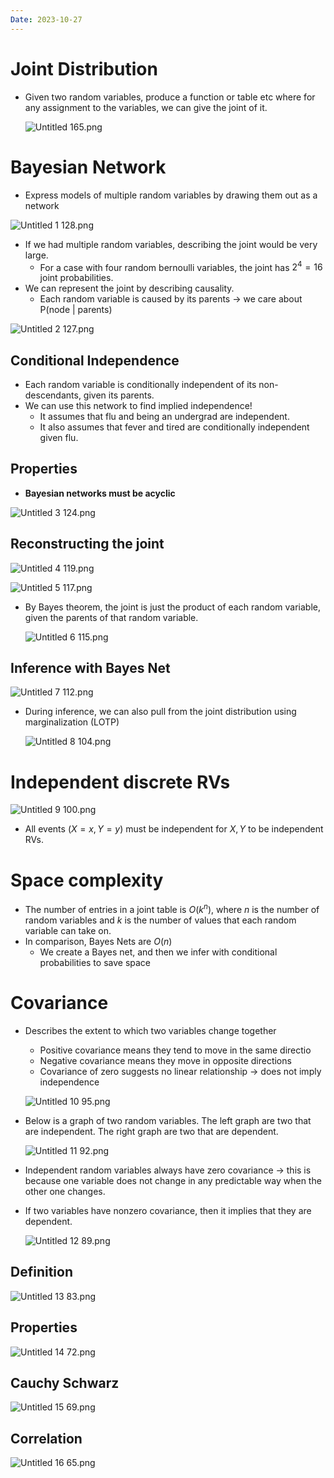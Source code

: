```yaml
---
Date: 2023-10-27
---
```

# Joint Distribution

- Given two random variables, produce a function or table etc where for any assignment to the variables, we can give the joint of it.
    
    ![Untitled 165.png](attachments/Untitled%20165.png)
    

# Bayesian Network

- Express models of multiple random variables by drawing them out as a network

![Untitled 1 128.png](attachments/Untitled%201%20128.png)

- If we had multiple random variables, describing the joint would be very large.
    - For a case with four random bernoulli variables, the joint has $2^4 = 16$﻿ joint probabilities.
- We can represent the joint by describing causality.
    - Each random variable is caused by its parents → we care about P(node | parents)

![Untitled 2 127.png](attachments/Untitled%202%20127.png)

## Conditional Independence

- Each random variable is conditionally independent of its non-descendants, given its parents.
- We can use this network to find implied independence!
    - It assumes that flu and being an undergrad are independent.
    - It also assumes that fever and tired are conditionally independent given flu.

## Properties

- **Bayesian networks must be acyclic**

![Untitled 3 124.png](attachments/Untitled%203%20124.png)

## Reconstructing the joint

![Untitled 4 119.png](attachments/Untitled%204%20119.png)

![Untitled 5 117.png](attachments/Untitled%205%20117.png)

- By Bayes theorem, the joint is just the product of each random variable, given the parents of that random variable.
    
    ![Untitled 6 115.png](attachments/Untitled%206%20115.png)
    

## Inference with Bayes Net

![Untitled 7 112.png](attachments/Untitled%207%20112.png)

- During inference, we can also pull from the joint distribution using marginalization (LOTP)
    
    ![Untitled 8 104.png](attachments/Untitled%208%20104.png)
    

# Independent discrete RVs

![Untitled 9 100.png](attachments/Untitled%209%20100.png)

- All events $(X = x, Y = y)$﻿ must be independent for $X, Y$﻿ to be independent RVs.

# Space complexity

- The number of entries in a joint table is $O(k^n)$﻿, where $n$﻿ is the number of random variables and $k$﻿ is the number of values that each random variable can take on.
- In comparison, Bayes Nets are $O(n)$﻿
    - We create a Bayes net, and then we infer with conditional probabilities to save space

# Covariance

- Describes the extent to which two variables change together
    
    - Positive covariance means they tend to move in the same directio
    - Negative covariance means they move in opposite directions
    - Covariance of zero suggests no linear relationship → does not imply independence
    
    ![Untitled 10 95.png](attachments/Untitled%2010%2095.png)
    
- Below is a graph of two random variables. The left graph are two that are independent. The right graph are two that are dependent.
    
    ![Untitled 11 92.png](attachments/Untitled%2011%2092.png)
    
- Independent random variables always have zero covariance → this is because one variable does not change in any predictable way when the other one changes.
- If two variables have nonzero covariance, then it implies that they are dependent.
    
    ![Untitled 12 89.png](attachments/Untitled%2012%2089.png)
    

## Definition

![Untitled 13 83.png](attachments/Untitled%2013%2083.png)

## Properties

![Untitled 14 72.png](attachments/Untitled%2014%2072.png)

## Cauchy Schwarz

![Untitled 15 69.png](attachments/Untitled%2015%2069.png)

## Correlation

![Untitled 16 65.png](attachments/Untitled%2016%2065.png)